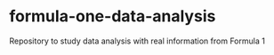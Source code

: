 # formula-one-data-analysis
 Repository to study data analysis with real information from Formula 1
